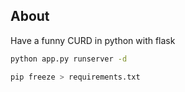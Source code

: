 ## About

Have  a funny  CURD in python with flask

```bash
python app.py runserver -d

pip freeze > requirements.txt
```